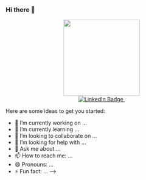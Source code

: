 ### Hi there 👋

<div id="header" align="center">
  <img src="https://media.giphy.com/media/M4NykXxUE0HAcK7UJ6/giphy.gif"width="200"/>
</div>

<div id="badges" align="center">
  <a href="[your-linkedin-URL](https://www.linkedin.com/in/helena-h-a953b6155/)">
    <img src="https://img.shields.io/badge/LinkedIn-blue?style=for-the-badge&logo=linkedin&logoColor=white" alt="LinkedIn Badge"/>
    <img src="https://komarev.com/ghpvc/?username=helenahan37&style=flat-square&color=blue" alt=""/>
  </a>
</div>

Here are some ideas to get you started:

- 🔭 I’m currently working on ...
- 🌱 I’m currently learning ...
- 👯 I’m looking to collaborate on ...
- 🤔 I’m looking for help with ...
- 💬 Ask me about ...
- 📫 How to reach me: ...
- 😄 Pronouns: ...
- ⚡ Fun fact: ...
-->
